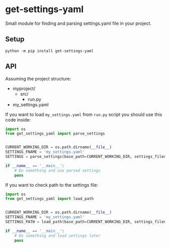# get-settings-yaml

Small module for finding and parsing settings.yaml file in your project.

## Setup

```shell
python -m pip install get-settings-yaml

```

## API

Assuming the project structure:

- myproject/
  - src/
    - run.py
- my_settings.yaml

If you want to load `my_settings.yaml` from `run.py` script you should use this code inside:

```python
import os
from get_settings_yaml import parse_settings


CURRENT_WORKING_DIR = os.path.dirname(__file__)
SETTINGS_FNAME = 'my_settings.yaml'
SETTINGS = parse_settings(base_path=CURRENT_WORKING_DIR, settings_filename=SETTINGS_FNAME)

if __name__ == '__main__':
    # Do something and use parsed settings
    pass

```

If you want to check path to the settings file:

```python
import os
from get_settings_yaml import load_path


CURRENT_WORKING_DIR = os.path.dirname(__file__)
SETTINGS_FNAME = 'my_settings.yaml'
SETTINGS_PATH = load_path(base_path=CURRENT_WORKING_DIR, settings_filename=SETTINGS_FNAME)

if __name__ == '__main__':
    # Do something and load settings later
    pass

```
